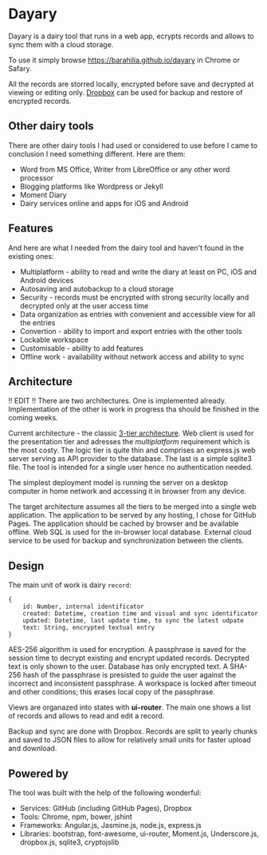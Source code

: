# Dayary

Dayary is a dairy tool that runs in a web app, ecrypts records and allows to
sync them with a cloud storage.

To use it simply browse https://barahilia.github.io/dayary in Chrome or Safary.

All the records are storred locally, encrypted before save and decrypted at
viewing or editing only. [Dropbox](https://www.dropbox.com/) can be used for
backup and restore of encrypted records.

## Other dairy tools

There are other dairy tools I had used or considered to use before I came to
conclusion I need something different. Here are them:
* Word from MS Office, Writer from LibreOffice or any other word processor
* Blogging platforms like Wordpress or Jekyll
* Moment Diary
* Dairy services online and apps for iOS and Android

## Features

And here are what I needed from the dairy tool and haven't found in the existing ones:
* Multiplatform - ability to read and write the diary at least on PC, iOS and Android devices
* Autosaving and autobackup to a cloud storage
* Security - records must be encrypted with strong security locally and decrypted only at the user access time
* Data organization as entries with convenient and accessible view for all the entries
* Convertion - ability to import and export entries with the other tools
* Lockable workspace
* Customisable - ability to add features
* Offline work - availability without network access and ability to sync

## Architecture

!! EDIT !!
There are two architectures. One is implemented already.
Implementation of the other is work in progress tha should be finished
in the coming weeks.

Current architecture - the classic
[3-tier architecture](https://en.wikipedia.org/wiki/Multitier_architecture#Three-tier_architecture).
Web client is used for the presentation tier and adresses the
*multiplatform* requirement which is the most costy.
The logic tier is quite thin and comprises an express.js web server
serving as API provider to the database. The last is a simple sqlite3 file.
The tool is intended for a single user hence no authentication
needed.

The simplest deployment model is running the server on a desktop computer
in home network and accessing it in browser from any device.

The target architecture assumes all the tiers to be merged into a single
web application. The application to be served by any hosting, I chose for
GitHub Pages. The application should be cached by browser and be available
offline. Web SQL is used for the in-browser local database. External cloud
service to be used for backup and synchronization between the clients.

## Design

The main unit of work is dairy `record`:
```
{
    id: Number, internal identificator
    created: Datetime, creation time and visual and sync identificator
    updated: Datetime, last update time, to sync the latest udpate
    text: String, encrypted textual entry
}
```
AES-256 algorithm is used for encryption. A passphrase is saved for
the session time to decrypt existing and encrypt updated records.
Decrypted text is only shown to the user. Database has only encrypted
text. A SHA-256 hash of the passphrase is presisted to guide the user
against the incorrect and inconsistent passphrase. A workspace is
locked after timeout and other conditions; this erases local copy of
the passphrase.

Views are organazed into states with **ui-router**. The main one
shows a list of records and allows to read and edit a record.

Backup and sync are done with Dropbox. Records are split to yearly
chunks and saved to JSON files to allow for relatively small units
for faster upload and download.

## Powered by

The tool was built with the help of the following wonderful:
* Services: GitHub (including GitHub Pages), Dropbox
* Tools: Chrome, npm, bower, jshint
* Frameworks: Angular.js, Jasmine.js, node.js, express.js
* Libraries: bootstrap, font-awesome, ui-router, Moment.js, Underscore.js, dropbox.js, sqlite3, cryptojslib

